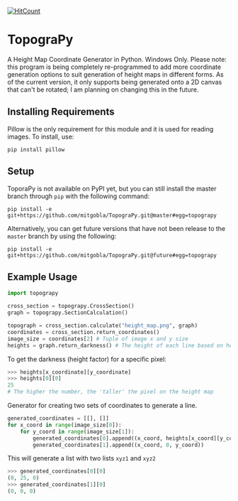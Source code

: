 [![HitCount](http://hits.dwyl.io/mitgobla/TopograPy.svg)](http://hits.dwyl.io/mitgobla/TopograPy)
# TopograPy
A Height Map Coordinate Generator in Python.
Windows Only.
Please note: this program is being completely re-programmed to add more coordinate generation options to suit generation of height maps in different forms. As of the current version, it only supports being generated onto a 2D canvas that can't be rotated; I am planning on changing this in the future.
## Installing Requirements
Pillow is the only requirement for this module and it is used for reading images. To install, use: 
```
pip install pillow
```
## Setup
ToporaPy is not available on PyPI yet, but you can still install the master branch through `pip` with the following command:
```
pip install -e git+https://github.com/mitgobla/TopograPy.git@master#egg=topograpy
```
Alternatively, you can get future versions that have not been release to the `master` branch by using the following:
```
pip install -e git+https://github.com/mitgobla/TopograPy.git@future#egg=topograpy
```
## Example Usage
```python
import topograpy

cross_section = topograpy.CrossSection()
graph = topograpy.SectionCalculation()

topograph = cross_section.calculate("height_map.png", graph)
coordinates = cross_section.return_coordinates()
image_size = coordinates[2] # Tuple of image x and y size
heights = graph.return_darkness() # The height of each line based on height % of image
```

To get the darkness (height factor) for a specific pixel:
```python
>>> heights[x_coordinate][y_coordinate]
>>> heights[0][0]
25
# The higher the number, the 'taller' the pixel on the height map
```

Generator for creating two sets of coordinates to generate a line.
```python
generated_coordinates = [[], []]
for x_coord in range(image_size[0]):
    for y_coord in range(image_size[1]):
        generated_coordinates[0].append((x_coord, heights[x_coord][y_coord], y_coord)
        generated_coordinates[1].append((x_coord, 0, y_coord))
```
This will generate a list with two lists `xyz1` and `xyz2` 
```python
>>> generated_coordinates[0][0]
(0, 25, 0)
>>> generated_coordinates[1][0]
(0, 0, 0)
```
